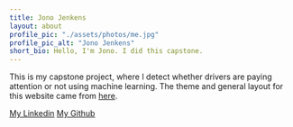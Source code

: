 ```yaml
---
title: Jono Jenkens
layout: about
profile_pic: "./assets/photos/me.jpg"
profile_pic_alt: "Jono Jenkens"
short_bio: Hello, I'm Jono. I did this capstone.
---
```


This is my capstone project, where I detect whether drivers are paying attention or not using machine learning.  The theme and general layout for this website came from [here](https://github.com/sharadcodes/jekyll-theme-dark-reader).

[My Linkedin](http://linkedin.com/in/jonojenkens)
[My Github](http://github.com/patchkat)
